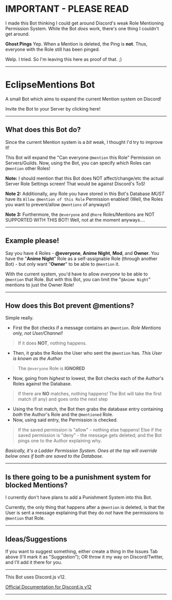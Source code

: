 # IMPORTANT - PLEASE READ

I made this Bot thinking I could get around Discord's weak Role Mentioning Permission System.
While the Bot *does* work, there's one thing I couldn't get around.

**Ghost Pings**
Yep. When a Mention is deleted, the Ping is **not**.
Thus, everyone with the Role still has been pinged.

Welp. I tried.
So I'm leaving this here as proof of that. ;)

---
# EclipseMentions Bot

A small Bot which aims to expand the current Mention system on Discord!

Invite the Bot to your Server by clicking here!

---

## What does this Bot do?

Since the current Mention system is a *bit* weak, I thought I'd try to improve it!

This Bot will expand the "Can everyone `@mention` this Role" Permission on Servers/Guilds.
Now, using the Bot, you can specify *which* Roles can `@mention` other Roles!

**Note:** I should mention that this Bot does NOT affect/change/etc the actual Server Role Settings screen! That would be against Discord's ToS!

**Note 2:** Additionally, any Role you have stored in this Bot's Database *MUST* have its `Allow @mention of this Role` Permission enabled! (Well, the Roles you want to prevent/allow `@mentions` of anyways!)

**Note 3:** Furthermore, the `@everyone` and `@here` Roles/Mentions are NOT SUPPORTED WITH THIS BOT! Well, not at the moment anyways....

---

## Example please!

Say you have 4 Roles - **@everyone**, **Anime Night**, **Mod**, and **Owner**.
You have the "**Anime Night**" Role as a self-assignable Role (through another Bot) - but only want "**Owner**" to be able to `@mention` it.

With the current system, you'd have to allow *everyone* to be able to `@mention` that Role. But with this Bot, you can limit the "`@Anime Night`" mentions to just the Owner Role!

---

## How does this Bot prevent @mentions?

Simple really.

- First the Bot checks if a message contains an `@mention`. *Role Mentions only, not User/Channel!*
> If it does **NOT**, nothing happens.

- Then, it grabs the Roles the User who sent the `@mention` has. *This User is known as the Author*
> The `@everyone` Role is **IGNORED**

- Now, going from *highest* to lowest, the Bot checks each of the Author's Roles against the Database.
> If there are **NO** matches, nothing happens!
> The Bot will take the first match (if any) and goes onto the next step

- Using the first match, the Bot then grabs the database entry containing *both* the Author's Role and the `@mentioned` Role.
- Now, using said entry, the Permission is checked.
> If the saved permission is "allow" - nothing else happens!
> Else if the saved permission is "deny" - the message gets deleted; and the Bot pings one to the Author explaining why.

*Basically, it's a Ladder Permission System. Ones at the top will override below ones if both are saved to the Database.*

---

## Is there going to be a punishment system for blocked Mentions?

I currently don't have plans to add a Punishment System into this Bot.

Currently, the only thing that happens after a `@mention` is deleted, is that the User is sent a message explaining that they do *not* have the permissions to `@mention` that Role.

---

## Ideas/Suggestions

If you want to suggest something, either create a thing in the Issues Tab above (I'll mark it as "Suggestion"); OR throw it my way on Discord/Twitter, and I'll add it there for you.

---

This Bot uses Discord.js v12.

[Official Documentation for Discord.js v12](https://discord.js.org/#/docs/main/master/)

---
